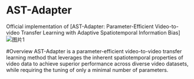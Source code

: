 # AST-Adapter
Official implementation of [AST-Adapter: Parameter-Efficient Video-to-video Transfer Learning with Adaptive Spatiotemporal Information Bias]
![图片1](https://github.com/user-attachments/assets/1f1792d1-9acc-4e31-b087-4e0d184fa0c3)

#Overview
AST-Adapter is a parameter-efficient video-to-video transfer learning method that leverages the inherent spatiotemporal properties of video data to achieve superior performance across diverse video datasets, while requiring the tuning of only a minimal number of parameters.
